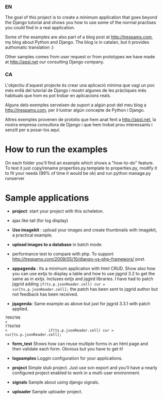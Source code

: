 ### EN ###

The goal of this project is to create a minimum application that  goes beyond the Django tutorial and shows you how to use some of the normal practises you could find in a real application.

Some of the examples are also part of a blog post at http://trespams.com, my blog about Python and Django. The blog is in catalan, but it provides authomatic translation :)

Other samples comes from user request or from prototypes we have made at http://apsl.net our consulting Django company.

### CA ###

L'objectiu d'aquest projecte és crear una aplicació mínima que vagi un poc més enllà del tutorial de Django i mostri algunes de les pràctiques més habituals que hom es pot trobar en aplicacions reals.

Alguns dels exemples serveixen de suport a algún post del meu blog a http://trespams.com, per il·lustrar algún concepte de Python i Django.

Altres exemples provenen de prototis que hem anat fent a http://apsl.net, la nostra empresa consultora de Django i que hem trobat prou interessants i senzill per a posar-los aquí.

# How to run the examples #

On each folder you'll find an example which shows a "how-to-do" feature. To test it just copy/rename properties.py.template to properties.py, modify it to fit your needs (99% of time it would be ok) and run python manage.py runserver


# Sample applications #

  * **project**: start your project with this scheleton.

  * ajax like tail (for log display)

  * **Use imagekit** : upload your images and create thumbnails with imagekit, a practical example.

  * **upload images to a database** in batch mode.

  * performance test to compare with php. To support http://trespams.com/2009/05/10/django-vs-php-framewors/ post.

  * **appagenda** : Its a minimum application with html CRUD. Show also how you can use extjs to display a table and how to use jqgrid 3.2 to get the same as in extjs. Incluses extjs and jqgird libraries. I have had to patch jqgrid adding
` if(ts.p.jsonReader.cell) cur = cur[ts.p.jsonReader.cell]; ` the patch has been sent to jqgrid author but not feedback has been received.

  * **jqagenda**: Same example as above but just for jqgrid 3.3.1 with patch applied.
```
709d708
< 
770d768
< 					if(ts.p.jsonReader.cell) cur = cur[ts.p.jsonReader.cell];
```

  * **form\_test** Shows how can reuse multiple forms in an html page and then validate each form. Obvious but you have to get it!

  * **logsamples** Loggin configuration for your applications.

  * **project** Simple stub project. Just use svn export and you'll have a nearly configured project enabled to work in a multi-user environment.

  * **signals** Sample about using django signals.

  * **uploader** Sample uploader project.